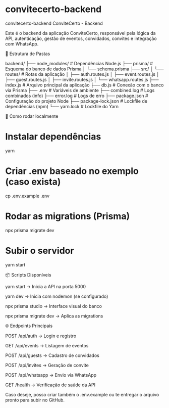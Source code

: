 # convitecerto-backend
convitecerto-backend
ConviteCerto - Backend

Este é o backend da aplicação ConviteCerto, responsável pela lógica da API, autenticação, gestão de eventos, convidados, convites e integração com WhatsApp.

📁 Estrutura de Pastas

backend/
├── node_modules/            # Dependências Node.js
├── prisma/                  # Esquema do banco de dados Prisma
│   └── schema.prisma
├── src/
│   └── routes/              # Rotas da aplicação
│       ├── auth.routes.js
│       ├── event.routes.js
│       ├── guest.routes.js
│       ├── invite.routes.js
│       └── whatsapp.routes.js
├── index.js                 # Arquivo principal da aplicação
├── db.js                    # Conexão com o banco via Prisma
├── .env                     # Variáveis de ambiente
├── combined.log             # Logs combinados (info)
├── error.log                # Logs de erro
├── package.json             # Configuração do projeto Node
├── package-lock.json        # Lockfile de dependências (npm)
└── yarn.lock                # Lockfile do Yarn

🚀 Como rodar localmente

# Instalar dependências
yarn

# Criar .env baseado no exemplo (caso exista)
cp .env.example .env

# Rodar as migrations (Prisma)
npx prisma migrate dev

# Subir o servidor
yarn start

📦 Scripts Disponíveis

yarn start → Inicia a API na porta 5000

yarn dev → Inicia com nodemon (se configurado)

npx prisma studio → Interface visual do banco

npx prisma migrate dev → Aplica as migrations

🌐 Endpoints Principais

POST   /api/auth       → Login e registro

GET    /api/events     → Listagem de eventos

POST   /api/guests     → Cadastro de convidados

POST   /api/invites    → Geração de convite

POST   /api/whatsapp   → Envio via WhatsApp

GET    /health         → Verificação de saúde da API

Caso deseje, posso criar também o .env.example ou te entregar o arquivo pronto para subir no GitHub.

